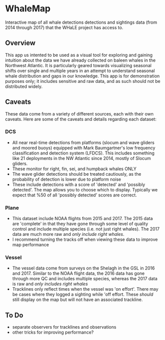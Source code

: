 # WhaleMap
Interactive map of all whale detections detections and sightings data (from 2014 through 2017) that the WHaLE project has access to.

## Overview
This app us intented to be used as a visual tool for exploring and gaining intuition about the data we have already collected on baleen whales in the Northwest Atlantic. It is particularly geared towards visualizing seasonal shifts over single and multiple years in an attempt to understand seasonal whale distribution and gaps in our knowledge. This app is for demonstration purposes only; it includes sensitive and raw data, and as such should not be distributed widely.

## Caveats
These data come from a variety of different sources, each with their own caveats. Here are some of the caveats and details regarding each dataset:

### DCS

* All near real-time detections from platforms (slocum and wave gliders and moored buoys) equipped with Mark Baumgartner's low frequency classification and detection system (LFDCS). This includes something like 21 deployments in the NW Atlantic since 2014, mostly of Slocum gliders.  
* These monitor for right, fin, sei, and humpback whales ONLY  
* The wave glider detections should be treated cautiously, as the probability of detection is lower due to platform noise  
* These include detections with a score of 'detected' and 'possibly detected'. The map allows you to choose which to display. Typically we expect that %50 of all 'possibly detected' scores are correct.  

### Plane

* This dataset include NOAA flights from 2015 and 2017. The 2015 data are 'complete' in that they have gone through some level of quality control and include multiple species (i.e. not just right whales). The 2017 data are much more raw and *only include right whales*.  
* I recommend turning the tracks off when viewing these data to improve map performance  

### Vessel

* The vessel data come from surveys on the Shelagh in the GSL in 2016 and 2017. Similar to the NOAA flight data, the 2016 data has gone through more QC and includes multiple species, whereas the 2017 data is raw and *only includes right whales*  
* Tracklines only reflect times when the vessel was 'on effort'. There may be cases where they logged a sighting while 'off effort. These *should* still display on the map but will not have an associated trackline.  

## To Do
* separate observers for tracklines and observations  
* other tricks for improving performance?